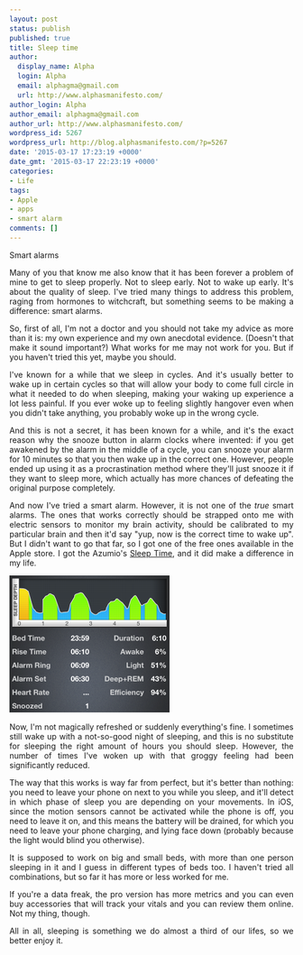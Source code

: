 ```yaml
---
layout: post
status: publish
published: true
title: Sleep time
author:
  display_name: Alpha
  login: Alpha
  email: alphagma@gmail.com
  url: http://www.alphasmanifesto.com/
author_login: Alpha
author_email: alphagma@gmail.com
author_url: http://www.alphasmanifesto.com/
wordpress_id: 5267
wordpress_url: http://blog.alphasmanifesto.com/?p=5267
date: '2015-03-17 17:23:19 +0000'
date_gmt: '2015-03-17 22:23:19 +0000'
categories:
- Life
tags:
- Apple
- apps
- smart alarm
comments: []
---
```

Smart alarms

<p style="text-align: justify;">Many of you that know me also know that it has been forever a problem of mine to get to sleep properly. Not to sleep early. Not to wake up early. It's about the quality of sleep. I've tried many things to address this problem, raging from hormones to witchcraft, but something seems to be making a difference: smart alarms.</p>
<p><!--more--></p>
<p style="text-align: justify;">So, first of all, I'm not a doctor and you should not take my advice as more than it is: my own experience and my own anecdotal evidence. (Doesn't that make it sound important?) What works for me may not work for you. But if you haven't tried this yet, maybe you should.</p>
<p style="text-align: justify;">I've known for a while that we sleep in cycles. And it's usually better to wake up in certain cycles so that will allow your body to come full circle in what it needed to do when sleeping, making your waking up experience a lot less painful. If you ever woke up to feeling slightly hangover even when you didn't take anything, you probably woke up in the wrong cycle.</p>
<p style="text-align: justify;">And this is not a secret, it has been known for a while, and it's the exact reason why the snooze button in alarm clocks where invented: if you get awakened by the alarm in the middle of a cycle, you can snooze your alarm for 10 minutes so that you then wake up in the correct one. However, people ended up using it as a procrastination method where they'll just snooze it if they want to sleep more, which actually has more chances of defeating the original purpose completely.</p>
<p style="text-align: justify;">And now I've tried a&nbsp;smart alarm. However, it is not one of the&nbsp;<em>true</em> smart alarms. The ones that works correctly should be strapped onto me with electric sensors to monitor my brain activity, should be calibrated to my particular brain and then it'd say "yup, now is the correct time to wake up". But I didn't want to go that far, so I got one of the free ones available in the Apple store. I got the&nbsp;Azumio's <a href="http://www.azumio.com/s/sleeptime/index.html">Sleep Time</a>, and it did make a difference in my life.</p>

![](/assets/sleeptimemetrics.png)

<p style="text-align: justify;">Now, I'm not magically refreshed or suddenly everything's fine. I sometimes still wake up with a not-so-good night of sleeping, and this is no substitute for sleeping the right amount of hours you should sleep. However, the number of times I've woken up with that groggy feeling had been significantly reduced.</p>
<p style="text-align: justify;">The way that this works is way far from perfect, but it's better than nothing: you need to leave your phone on next to you while you sleep, and it'll detect in which phase of sleep you are depending on your movements. In iOS, since the motion sensors cannot be activated while the phone is off, you need to leave it on, and this means the battery will be drained, for which you need to leave your phone charging, and lying face down (probably because the light would blind you otherwise).</p>
<p style="text-align: justify;">It is supposed to work on big and small beds, with more than one person sleeping in it and I guess in different types of beds too. I haven't tried all combinations, but so far it has more or less worked for me.</p>
<p style="text-align: justify;">If you're a data freak, the pro version has more metrics and you can even buy accessories that will track your vitals and you can review them online. Not my thing, though.</p>
<p style="text-align: justify;">All in all, sleeping is something we do almost a third of our lifes, so we better enjoy it.</p>
